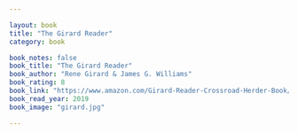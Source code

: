 ```yaml
---

layout: book
title: "The Girard Reader"
category: book

book_notes: false
book_title: "The Girard Reader"
book_author: "Rene Girard & James G. Williams"
book_rating: 8
book_link: "https://www.amazon.com/Girard-Reader-Crossroad-Herder-Book/dp/0824516346"
book_read_year: 2019
book_image: "girard.jpg"

---
```

